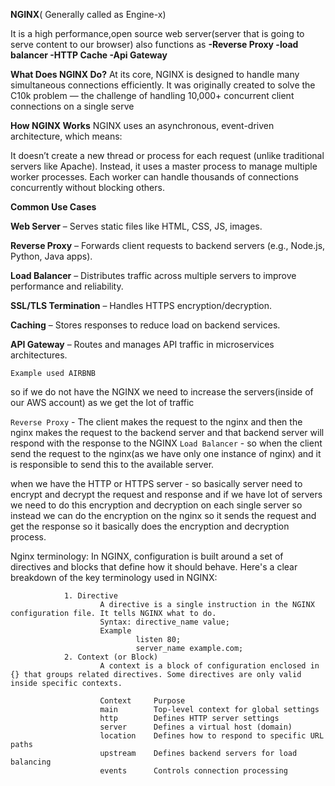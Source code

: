 **NGINX**( Generally called as Engine-x)

It is a high performance,open source web server(server that is going to serve content to our browser)
also functions as
**-Reverse Proxy
-load balancer
-HTTP Cache
-Api Gateway**

**What Does NGINX Do?**
At its core, NGINX is designed to handle many simultaneous connections efficiently.
It was originally created to solve the C10k problem — the challenge of handling 10,000+ concurrent client connections on a single serve

**How NGINX Works**
NGINX uses an asynchronous, event-driven architecture, which means:

It doesn’t create a new thread or process for each request (unlike traditional servers like Apache).
Instead, it uses a master process to manage multiple worker processes.
Each worker can handle thousands of connections concurrently without blocking others.

**Common Use Cases**

**Web Server** – Serves static files like HTML, CSS, JS, images.

**Reverse Proxy** – Forwards client requests to backend servers (e.g., Node.js, Python, Java apps).

**Load Balancer** – Distributes traffic across multiple servers to improve performance and reliability.

**SSL/TLS Termination** – Handles HTTPS encryption/decryption.

**Caching** – Stores responses to reduce load on backend services.

**API Gateway** – Routes and manages API traffic in microservices architectures.

`Example used AIRBNB`


so if we do not have the NGINX we need to increase the servers(inside of our AWS account) as we get the lot of traffic

`Reverse Proxy` - The client makes the request to the nginx and then the nginx makes the request to the backend server and that backend server will respond with the response to the NGINX
`Load Balancer` - so when the client send the request to the nginx(as we have only one instance of nginx) and it is responsible to send this to the available server.

when we have the HTTP or HTTPS server - so basically server need to encrypt and decrypt the request and response and if we have lot of servers we need to do this encryption and decryption on each single server so instead we can
do the encryption on the nginx so it sends the request and get the response so it basically does the encryption and decryption process.

Nginx terminology:
In NGINX, configuration is built around a set of directives and blocks that define how it should behave. Here's a clear breakdown of the key terminology used in NGINX:

				1. Directive
						A directive is a single instruction in the NGINX configuration file. It tells NGINX what to do.
						Syntax: directive_name value;
						Example
								listen 80;
								server_name example.com;
				2. Context (or Block)
						A context is a block of configuration enclosed in {} that groups related directives. Some directives are only valid inside specific contexts.
						
						Context		Purpose
						main		Top-level context for global settings
						http		Defines HTTP server settings
						server		Defines a virtual host (domain)
						location	Defines how to respond to specific URL paths
						upstream	Defines backend servers for load balancing
						events	    Controls connection processing


